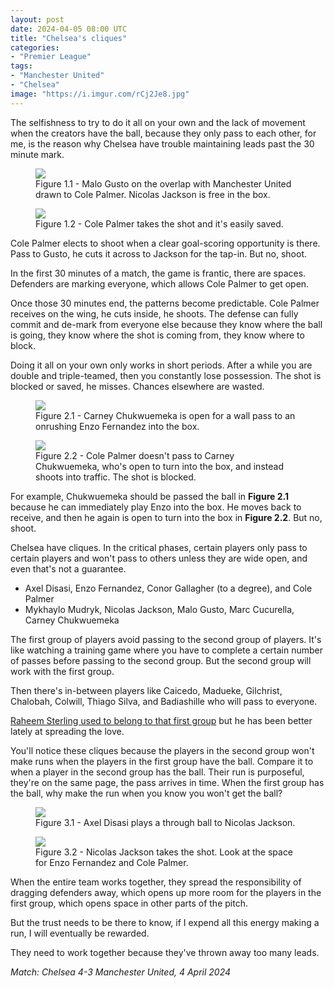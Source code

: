 ```yaml
---
layout: post
date: 2024-04-05 08:00 UTC
title: "Chelsea's cliques"
categories:
- "Premier League"
tags:
- "Manchester United"
- "Chelsea"
image: "https://i.imgur.com/rCj2Je8.jpg"
---
```


The selfishness to try to do it all on your own and the lack of movement when the creators have the ball, because they only pass to each other, for me, is the reason why Chelsea have trouble maintaining leads past the 30 minute mark.

<!---more--->

<figure>
    <img src="https://i.imgur.com/rCj2Je8.jpg">
    <figcaption>Figure 1.1 - Malo Gusto on the overlap with Manchester United drawn to Cole Palmer. Nicolas Jackson is free in the box.</figcaption>
</figure> 

<figure>
    <img src="https://i.imgur.com/aMhROYA.jpeg">
    <figcaption>Figure 1.2 - Cole Palmer takes the shot and it's easily saved.</figcaption>
</figure> 

Cole Palmer elects to shoot when a clear goal-scoring opportunity is there. Pass to Gusto, he cuts it across to Jackson for the tap-in. But no, shoot. 

In the first 30 minutes of a match, the game is frantic, there are spaces. Defenders are marking everyone, which allows Cole Palmer to get open. 

Once those 30 minutes end, the patterns become predictable. Cole Palmer receives on the wing, he cuts inside, he shoots. The defense can fully commit and de-mark from everyone else because they know where the ball is going, they know where the shot is coming from, they know where to block.

Doing it all on your own only works in short periods. After a while you are double and triple-teamed, then you constantly lose possession. The shot is blocked or saved, he misses. Chances elsewhere are wasted.

<figure>
    <img src="https://i.imgur.com/oAeuEEJ.jpeg">
    <figcaption>Figure 2.1 - Carney Chukwuemeka is open for a wall pass to an onrushing Enzo Fernandez into the box.</figcaption>
</figure> 

<figure>
    <img src="https://i.imgur.com/86IKWm7.jpeg">
    <figcaption>Figure 2.2 - Cole Palmer doesn't pass to Carney Chukwuemeka, who's open to turn into the box, and instead shoots into traffic. The shot is blocked. </figcaption>
</figure> 

For example, Chukwuemeka should be passed the ball in **Figure 2.1** because he can immediately play Enzo into the box. He moves back to receive, and then he again is open to turn into the box in **Figure 2.2**. But no, shoot. 

Chelsea have cliques. In the critical phases, certain players only pass to certain players and won't pass to others unless they are wide open, and even that's not a guarantee. 

- Axel Disasi, Enzo Fernandez, Conor Gallagher (to a degree), and Cole Palmer
- Mykhaylo Mudryk, Nicolas Jackson, Malo Gusto, Marc Cucurella, Carney Chukwuemeka 

The first group of players avoid passing to the second group of players. It's like watching a training game where you have to complete a certain number of passes before passing to the second group. But the second group will work with the first group. 

Then there's in-between players like Caicedo, Madueke, Gilchrist, Chalobah, Colwill, Thiago Silva, and Badiashille who will pass to everyone. 

[Raheem Sterling used to belong to that first group](https://tacticsjournal.com/2023/08/14/chelsea-hesitate-to-play-nicolas-jackson-in/) but he has been better lately at spreading the love.

You'll notice these cliques because the players in the second group won't make runs when the players in the first group have the ball. Compare it to when a player in the second group has the ball. Their run is purposeful, they're on the same page, the pass arrives in time. When the first group has the ball, why make the run when you know you won't get the ball? 

<figure>
    <img src="https://i.imgur.com/GE3a6r5.jpeg">
    <figcaption>Figure 3.1 - Axel Disasi plays a through ball to Nicolas Jackson. </figcaption>
</figure> 

<figure>
    <img src="https://i.imgur.com/tuLb5O2.jpeg">
    <figcaption>Figure 3.2 - Nicolas Jackson takes the shot. Look at the space for Enzo Fernandez and Cole Palmer.</figcaption>
</figure> 

When the entire team works together, they spread the responsibility of dragging defenders away, which opens up more room for the players in the first group, which opens space in other parts of the pitch.

But the trust needs to be there to know, if I expend all this energy making a run, I will eventually be rewarded.

They need to work together because they've thrown away too many leads.

*Match: Chelsea 4-3 Manchester United, 4 April 2024*